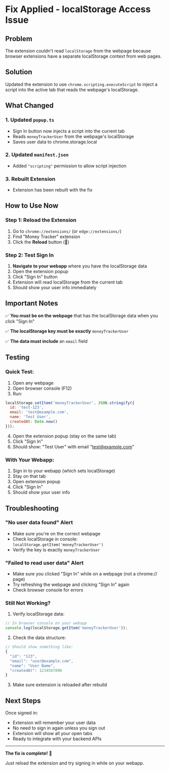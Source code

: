 # Fix Applied - localStorage Access Issue

## Problem
The extension couldn't read `localStorage` from the webpage because browser extensions have a separate localStorage context from web pages.

## Solution
Updated the extension to use `chrome.scripting.executeScript` to inject a script into the active tab that reads the webpage's localStorage.

## What Changed

### 1. Updated `popup.ts`
- Sign In button now injects a script into the current tab
- Reads `moneyTrackerUser` from the webpage's localStorage
- Saves user data to chrome.storage.local

### 2. Updated `manifest.json`
- Added `"scripting"` permission to allow script injection

### 3. Rebuilt Extension
- Extension has been rebuilt with the fix

## How to Use Now

### Step 1: Reload the Extension
1. Go to `chrome://extensions/` (or `edge://extensions/`)
2. Find "Money Tracker" extension
3. Click the **Reload** button (🔄)

### Step 2: Test Sign In
1. **Navigate to your webapp** where you have the localStorage data
2. Open the extension popup
3. Click "Sign In" button
4. Extension will read localStorage from the current tab
5. Should show your user info immediately

## Important Notes

✅ **You must be on the webpage** that has the localStorage data when you click "Sign In"

✅ **The localStorage key must be exactly** `moneyTrackerUser`

✅ **The data must include** an `email` field

## Testing

### Quick Test:
1. Open any webpage
2. Open browser console (F12)
3. Run:
```javascript
localStorage.setItem('moneyTrackerUser', JSON.stringify({
  id: 'test-123',
  email: 'test@example.com',
  name: 'Test User',
  createdAt: Date.now()
}));
```
4. Open the extension popup (stay on the same tab)
5. Click "Sign In"
6. Should show: "Test User" with email "test@example.com"

### With Your Webapp:
1. Sign in to your webapp (which sets localStorage)
2. Stay on that tab
3. Open extension popup
4. Click "Sign In"
5. Should show your user info

## Troubleshooting

### "No user data found" Alert
- Make sure you're on the correct webpage
- Check localStorage in console: `localStorage.getItem('moneyTrackerUser')`
- Verify the key is exactly `moneyTrackerUser`

### "Failed to read user data" Alert
- Make sure you clicked "Sign In" while on a webpage (not a chrome:// page)
- Try refreshing the webpage and clicking "Sign In" again
- Check browser console for errors

### Still Not Working?
1. Verify localStorage data:
```javascript
// In browser console on your webapp
console.log(localStorage.getItem('moneyTrackerUser'));
```

2. Check the data structure:
```javascript
// Should show something like:
{
  "id": "123",
  "email": "user@example.com",
  "name": "User Name",
  "createdAt": 1234567890
}
```

3. Make sure extension is reloaded after rebuild

## Next Steps

Once signed in:
- Extension will remember your user data
- No need to sign in again unless you sign out
- Extension will show all your open tabs
- Ready to integrate with your backend APIs

---

**The fix is complete!** 🎉

Just reload the extension and try signing in while on your webapp.
